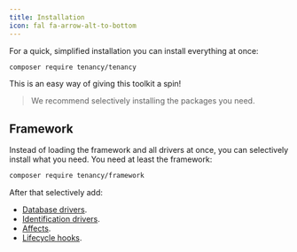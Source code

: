 ```yaml
---
title: Installation
icon: fal fa-arrow-alt-to-bottom
---
```


For a quick, simplified installation you can install everything at once:

```bash
composer require tenancy/tenancy
```

This is an easy way of giving this toolkit a spin!

> We recommend selectively installing the packages you need.

## Framework

Instead of loading the framework and all drivers at once, you can selectively install
what you need. You need at least the framework:

```bash
composer require tenancy/framework
``` 

After that selectively add:

- [Database drivers](database-drivers.md).
- [Identification drivers](identification-drivers).
- [Affects](affects).
- [Lifecycle hooks](hooks).
